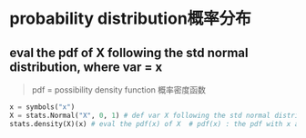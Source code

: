 # probability distribution概率分布
## eval the pdf of X following the std normal distribution, where var = x
> pdf = possibility density function 概率密度函数
```python
x = symbols("x")
X = stats.Normal("X", 0, 1) # def var X following the std normal distribution
stats.density(X)(x) # eval the pdf(x) of X	# pdf(x) : the pdf with x as var
```